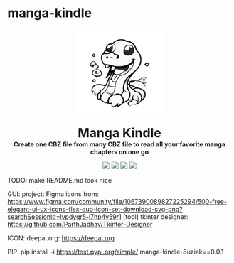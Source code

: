 # manga-kindle

<p align="center">
  <img width="200" src="https://github.com/8uziak/manga-kindle/blob/dev/src/manga-kindle-8uziak/gui_elements/icon.png" alt="logo">
  <h1 align="center" style="margin: 0 auto 0 auto;">Manga Kindle</h1>
  <h4 align="center" style="margin: 0 auto 0 auto;">Create one CBZ file from many CBZ file to read all your favorite manga chapters on one go</h4>


<p align="center">
  <img src="https://img.shields.io/github/last-commit/8uziak/manga-kindle">
  <img src="https://img.shields.io/github/contributors/8uziak/manga-kindle">
  <img src="https://img.shields.io/github/issues/8uziak/manga-kindle?label=issues">
  <img src="https://img.shields.io/github/stars/8uziak/manga-kindle">
</p>


TODO: make README.md look nice

GUI:
project: Figma
icons from:  https://www.figma.com/community/file/1067390089827225294/500-free-elegant-ui-ux-icons-flex-duo-icon-set-download-svg-png?searchSessionId=lvpdyqr5-l7hp4v59r1
[tool] tkinter designer: https://github.com/ParthJadhav/Tkinter-Designer

ICON:
deepai.org: https://deepai.org

PIP:
pip install -i https://test.pypi.org/simple/ manga-kindle-8uziak==0.0.1